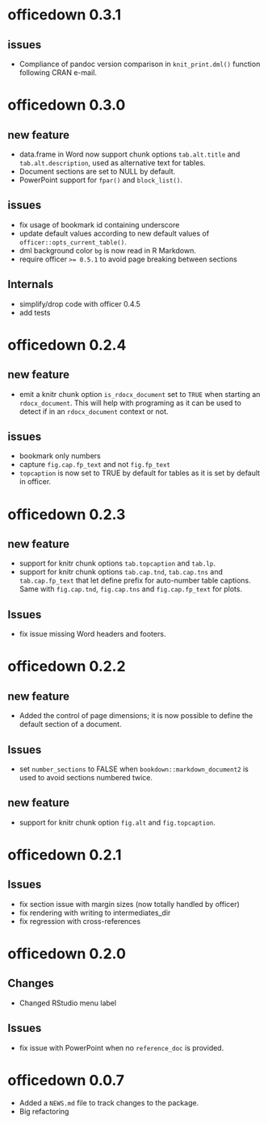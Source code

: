 # officedown 0.3.1

## issues

- Compliance of pandoc version comparison in `knit_print.dml()` function 
following CRAN e-mail.

# officedown 0.3.0

## new feature

- data.frame in Word now support chunk options `tab.alt.title` 
and `tab.alt.description`, used as alternative text for tables.
- Document sections are set to NULL by default.
- PowerPoint support for `fpar()` and `block_list()`.

## issues

- fix usage of bookmark id containing underscore
- update default values according to new default values of 
`officer::opts_current_table()`.
- dml background color `bg` is now read in R Markdown.
- require officer `>= 0.5.1` to avoid page breaking between sections

## Internals

- simplify/drop code with officer 0.4.5
- add tests

# officedown 0.2.4

## new feature

* emit a knitr chunk option `is_rdocx_document` set to `TRUE` when starting 
an `rdocx_document`. This will help with programing as it can be used to 
detect if in an `rdocx_document` context or not.

## issues

* bookmark only numbers
* capture `fig.cap.fp_text` and not `fig.fp_text`
* `topcaption` is now set to TRUE by default for tables as it is 
set by default in officer.


# officedown 0.2.3

## new feature

* support for knitr chunk options `tab.topcaption` and `tab.lp`.
* support for knitr chunk options `tab.cap.tnd`, `tab.cap.tns` and `tab.cap.fp_text` 
that let define prefix for auto-number table captions. Same with 
`fig.cap.tnd`, `fig.cap.tns` and `fig.cap.fp_text` for plots.

## Issues

* fix issue missing Word headers and footers.

# officedown 0.2.2

## new feature

* Added the control of page dimensions; it is now possible to define the default 
section of a document. 

## Issues

* set `number_sections` to FALSE when `bookdown::markdown_document2` is 
used to avoid sections numbered twice.

## new feature

* support for knitr chunk option `fig.alt` and `fig.topcaption`.

# officedown 0.2.1

## Issues

* fix section issue with margin sizes (now totally handled by officer)
* fix rendering with writing to intermediates_dir
* fix regression with cross-references

# officedown 0.2.0

## Changes 

* Changed RStudio menu label 

## Issues

* fix issue with PowerPoint when no `reference_doc` is provided.

# officedown 0.0.7

* Added a `NEWS.md` file to track changes to the package.
* Big refactoring

